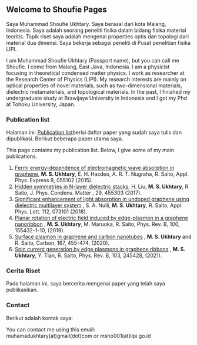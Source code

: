 ## Welcome to Shoufie Pages

Saya Muhammad Shoufie Ukhtary. Saya berasal dari kota Malang, Indonesia. Saya adalah seorang peneliti fisika dalam bidang fisika material teoritis. Topik riset saya adalah mengenai properties optis dan topologi dari material dua dimensi. Saya bekerja sebagai peneliti di Pusat penelitian fisika LIPI.

I am Muhammad Shoufie Ukhtary (Passport name), but you can call me Shoufie. I come from Malang, East Java, Indonesia. I am a physicist focusing in theoretical condensed matter physics. I work as researcher at the Research Center of Physics (LIPI). My research interests are mainly on optical properties of novel materials, such as two-dimensional materials, dielectric metamaterials, and topological materials. In the past, I finished my undergraduate study at Brawijaya University in Indonesia and I got my Phd at Tohoku University, Japan.

### Publication list

Halaman ini: [Publication list](https://journals.aps.org/prb/abstract/10.1103/PhysRevB.103.245428)berisi daftar paper yang sudah saya tulis dan dipublikasi. Berikut beberapa paper utama saya.

This page contains my publication list. Below, I give some of my main publications.

1. [Fermi energy-dependence of electromagnetic wave absorption in graphene](http://dx.doi.org/10.7567/APEX.8.055102), **M. S. Ukhtary**, E. H. Hasdeo, A. R. T. Nugraha, R. Saito, Appl. Phys. Express 8, 055102 (2015).
2. [Hidden symmetries in N-layer dielectric stacks](https://doi.org/10.1088/1361-648X/aa865c), H. Liu, **M. S. Ukhtary**, R. Saito, J. Phys. Condens. Matter , 29, 455303 (2017).
3. [Significant enhancement of light absorption in undoped graphene using dielectric multilayer system](http://aip.scitation.org/doi/abs/10.1063/1.5012604) , S. A. Nulli, **M. S. Ukhtary**, R. Saito, Appl. Phys. Lett. 112, 073101 (2018).
4. [Planar rotation of electric field induced by edge-plasmon in a graphene nanoribbon](https://journals.aps.org/prb/abstract/10.1103/PhysRevB.100.155432) , **M. S. Ukhtary**, M. Maruoka, R. Saito, Phys. Rev. B, 100, 155432-1-10, (2019).
5. [Surface plasmon in graphene and carbon nanotubes](https://www.sciencedirect.com/science/article/pii/S0008622320304607?via%3Dihub) , **M. S. Ukhtary** and R. Saito, Carbon, 167, 455-474, (2020).
6. [Spin current generation by edge plasmons in graphene ribbons](https://journals.aps.org/prb/abstract/10.1103/PhysRevB.103.245428) , **M. S. Ukhtary**, Y. Tian, R. Saito, Phys. Rev. B, 103, 245428, (2021).


### Cerita Riset

Pada halaman ini, saya bercerita mengenai paper yang telah saya publikasikan. 

### Contact
Berikut adalah kontak saya:

You can contact me using this email:  
muhamadukhtary(at)gmail(dot)com or msho001(at)lipi.go.id